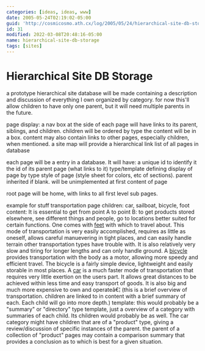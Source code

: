 ```yaml
---
categories: [ideas, ideas, www]
date: 2005-05-24T02:19:02-05:00
guid: 'http://cosmicosmo.ath.cx/log/2005/05/24/hierarchical-site-db-storage/'
id: 31
modified: 2022-03-08T20:48:16-05:00
name: hierarchical-site-db-storage
tags: [sites]
---
```


Hierarchical Site DB Storage
============================

a prototype hierarchical site database will be made containing a description and discussion of everything I own organized by category.  for now this'll allow children to have only one parent, but it will need multiple parents in the future.

page display:
a nav box at the side of each page will have links to its parent, siblings, and children.  children will be ordered by type
the content will be in a box.  content may also contain links to other pages, especially children, when mentioned.
a site map will provide a hierarchical link list of all pages in database

each page will be a entry in a database.  It will have:
a unique id to identify it
the id of its parent page (what links to it)
type/template defining display of page by type
style of page (style sheet for colors, etc of sections).  parent inherited if blank.  will be unimplemented at first
content of page

root page will be home, with links to all first level sub pages. 

example for stuff
transportation page
children: car, sailboat, bicycle, foot
content: It is essential to get from point A to point B: to get products stored elsewhere, see different things and people, go to locations better suited for certain functions.  One comes with <u>feet</u> with which to travel about.  This mode of transportation is very easily accomplished, requires as little as oneself, allows careful manuevering in tight places, and can easily handle terrain other transportation types have trouble with.  It is also relatively very slow and tiring for longer lengths and can only handle ground.  A <u>bicycle</u> provides transportation with the body as a motor, allowing more speedy and efficient travel.  The bicycle is a fairly simple device, lightweight and easily storable in most places.  A <u>car</u> is a much faster mode of transportation that requires very little exertion on the users part.  It allows great distances to be achieved within less time and easy transport of goods.  It is also big and much more expensive to own and operateâ€¦
(this is a brief overview of transportation.  children are linked to in content with a brief summary of each.  Each child will go into more depth.)
template: this would probably be a "summary" or "directory" type template, just a overview of a category with summaries of each child.  Its children would probably be as well.  The car category might have children that are of a "product" type, giving a review/discussion of specific instances of the parent.  the parent of a collection of  "product" pages may contain a comparison summary that provides a conclusion as to which is best for a given situation.
